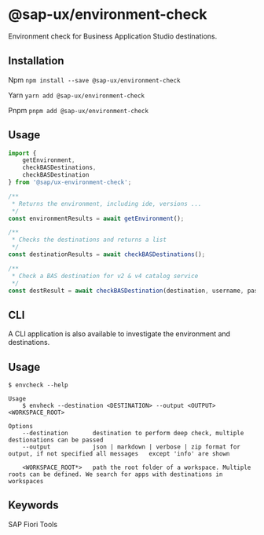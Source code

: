 # @sap-ux/environment-check

Environment check for Business Application Studio destinations.

## Installation
Npm
`npm install --save @sap-ux/environment-check`

Yarn
`yarn add @sap-ux/environment-check`

Pnpm
`pnpm add @sap-ux/environment-check`

## Usage

```javascript
import {
    getEnvironment,
    checkBASDestinations,
    checkBASDestination
} from '@sap/ux-environment-check';

/**
 * Returns the environment, including ide, versions ...
 */
const environmentResults = await getEnvironment();

/**
 * Checks the destinations and returns a list
 */
const destinationResults = await checkBASDestinations();

/**
 * Check a BAS destination for v2 & v4 catalog service 
 */
const destResult = await checkBASDestination(destination, username, password);

```

## CLI

A CLI application is also available to investigate the environment and destinations.

## Usage

```
$ envcheck --help

Usage 
    $ envheck --destination <DESTINATION> --output <OUTPUT> <WORKSPACE_ROOT>

Options
    --destination       destination to perform deep check, multiple destionations can be passed
    --output            json | markdown | verbose | zip format for output, if not specified all messages   except 'info' are shown

    <WORKSPACE_ROOT*>   path the root folder of a workspace. Multiple roots can be defined. We search for apps with destinations in workspaces
```
## Keywords
SAP Fiori Tools
